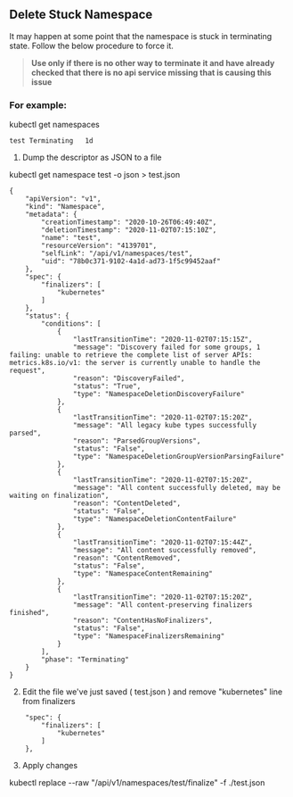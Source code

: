 ## Delete Stuck Namespace
It may happen at some point that the namespace is stuck in terminating state. Follow the below procedure to force it.

> **Use only if there is no other way to terminate it and have already checked that there is no api service missing that is causing this issue**

### For example: 
kubectl get namespaces
```
test Terminating   1d
```

1. Dump the descriptor as JSON to a file

kubectl get namespace test -o json > test.json

```
{
    "apiVersion": "v1",
    "kind": "Namespace",
    "metadata": {
        "creationTimestamp": "2020-10-26T06:49:40Z",
        "deletionTimestamp": "2020-11-02T07:15:10Z",
        "name": "test",
        "resourceVersion": "4139701",
        "selfLink": "/api/v1/namespaces/test",
        "uid": "78b0c371-9102-4a1d-ad73-1f5c99452aaf"
    },
    "spec": {
        "finalizers": [
            "kubernetes"
        ]
    },
    "status": {
        "conditions": [
            {
                "lastTransitionTime": "2020-11-02T07:15:15Z",
                "message": "Discovery failed for some groups, 1 failing: unable to retrieve the complete list of server APIs: metrics.k8s.io/v1: the server is currently unable to handle the request",
                "reason": "DiscoveryFailed",
                "status": "True",
                "type": "NamespaceDeletionDiscoveryFailure"
            },
            {
                "lastTransitionTime": "2020-11-02T07:15:20Z",
                "message": "All legacy kube types successfully parsed",
                "reason": "ParsedGroupVersions",
                "status": "False",
                "type": "NamespaceDeletionGroupVersionParsingFailure"
            },
            {
                "lastTransitionTime": "2020-11-02T07:15:20Z",
                "message": "All content successfully deleted, may be waiting on finalization",
                "reason": "ContentDeleted",
                "status": "False",
                "type": "NamespaceDeletionContentFailure"
            },
            {
                "lastTransitionTime": "2020-11-02T07:15:44Z",
                "message": "All content successfully removed",
                "reason": "ContentRemoved",
                "status": "False",
                "type": "NamespaceContentRemaining"
            },
            {
                "lastTransitionTime": "2020-11-02T07:15:20Z",
                "message": "All content-preserving finalizers finished",
                "reason": "ContentHasNoFinalizers",
                "status": "False",
                "type": "NamespaceFinalizersRemaining"
            }
        ],
        "phase": "Terminating"
    }
}
```

2. Edit the file we've just saved ( test.json ) and remove "kubernetes" line from finalizers 
```
    "spec": {
        "finalizers": [
            "kubernetes"
        ]
    },
```

3. Apply changes

kubectl replace --raw "/api/v1/namespaces/test/finalize" -f ./test.json